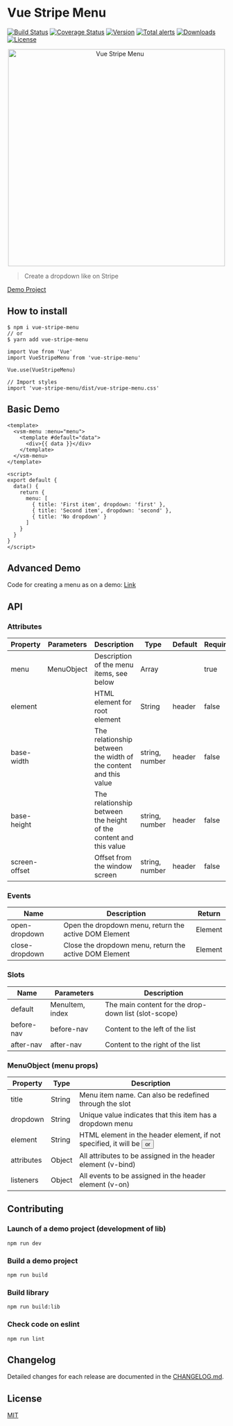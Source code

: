 # Vue Stripe Menu
<p>
  <a href="https://circleci.com/gh/Alexeykhr/vue-stripe-menu" rel="nofollow"><img src="https://circleci.com/gh/Alexeykhr/vue-stripe-menu.svg?style=shield" alt="Build Status"></a>
  <a href="https://codecov.io/github/Alexeykhr/vue-stripe-menu?branch=master"><img src="https://img.shields.io/codecov/c/github/Alexeykhr/vue-stripe-menu/dev.svg" alt="Coverage Status"></a>
  <a href="https://www.npmjs.com/package/vue-stripe-menu" rel="nofollow"><img src="https://img.shields.io/npm/v/vue-stripe-menu.svg" alt="Version"></a>
  <a href="https://lgtm.com/projects/g/Alexeykhr/vue-stripe-menu/alerts/" rel="nofollow"><img src="https://img.shields.io/lgtm/alerts/g/Alexeykhr/vue-stripe-menu.svg?logo=lgtm&logoWidth=18" alt="Total alerts"></a>
  <a href="https://npmcharts.com/compare/vue-stripe-menu?minimal=true"><img src="https://img.shields.io/npm/dm/vue-stripe-menu.svg" alt="Downloads"></a>
  <a href="https://www.npmjs.com/package/vue-stripe-menu" rel="nofollow"><img src="https://img.shields.io/npm/l/vue-stripe-menu.svg" alt="License"></a>
</p>

<p align="center">
  <img src="https://raw.githubusercontent.com/Alexeykhr/vue-stripe-menu/master/public/img.png?raw=true" alt="Vue Stripe Menu" height="500px">
</p>

> Create a dropdown like on Stripe

[Demo Project](https://alexeykhr.github.io/vue-stripe-menu/)

## How to install

```shell script
$ npm i vue-stripe-menu
// or
$ yarn add vue-stripe-menu
```

```vue
import Vue from 'Vue'
import VueStripeMenu from 'vue-stripe-menu'

Vue.use(VueStripeMenu)

// Import styles
import 'vue-stripe-menu/dist/vue-stripe-menu.css'
```

## Basic Demo

```vue
<template>
  <vsm-menu :menu="menu">
    <template #default="data">
      <div>{{ data }}</div>
    </template>
  </vsm-menu>
</template>

<script>
export default {
  data() {
    return {
      menu: [
        { title: 'First item', dropdown: 'first' },
        { title: 'Second item', dropdown: 'second' },
        { title: 'No dropdown' }
      ]
    }
  }
}
</script>
```

## Advanced Demo

Code for creating a menu as on a demo: [Link](https://github.com/Alexeykhr/vue-stripe-menu/blob/master/demo)

## API

### Attributes

| Property             | Parameters | Description                                                       | Type           | Default | Required |
| -------------------- |----------- | ----------------------------------------------------------------- | ---------------| ------- | -------- |
| menu                 | MenuObject | Description of the menu items, see below                          | Array          |         | true     |
| element              |            | HTML element for root element                                     | String         | header  | false    |
| base-width           |            | The relationship between the width of the content and this value  | string, number | header  | false    |
| base-height          |            | The relationship between the height of the content and this value | string, number | header  | false    |
| screen-offset        |            | Offset from the window screen                                     | string, number | header  | false    |

### Events

| Name           | Description                                            | Return  |
| -------------- | ------------------------------------------------------ | ------- |
| open-dropdown  | Open the dropdown menu, return the active DOM Element  | Element |
| close-dropdown | Close the dropdown menu, return the active DOM Element | Element |

### Slots

| Name       | Parameters      | Description                                          |
| ---------- | --------------- | ---------------------------------------------------- |
| default    | MenuItem, index | The main content for the drop-down list (slot-scope) |
| before-nav | before-nav      | Content to the left of the list                      |
| after-nav  | after-nav       | Content to the right of the list                     |

### MenuObject (menu props)

| Property   | Type   | Description                                                                          |
| ---------- | ------ | ------------------------------------------------------------------------------------ |
| title      | String | Menu item name. Can also be redefined through the slot                               |
| dropdown   | String | Unique value indicates that this item has a dropdown menu                            |
| element    | String | HTML element in the header element, if not specified, it will be <button /> or <a /> |
| attributes | Object | All attributes to be assigned in the header element (v-bind)                         |
| listeners  | Object | All events to be assigned in the header element (v-on)                               |

## Contributing

### Launch of a demo project (development of lib)
```
npm run dev
```

### Build a demo project
```
npm run build
```

### Build library
```
npm run build:lib
```

### Check code on eslint
```
npm run lint
```

## Changelog

Detailed changes for each release are documented in the [CHANGELOG.md](https://github.com/alexeykhr/vuejs-stripe-menu/blob/master/CHANGELOG.md).

## License

[MIT](https://opensource.org/licenses/MIT)
